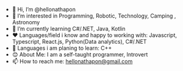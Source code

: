 - 👋 Hi, I’m @hellonathapon
- 👀 I’m interested in Programming, Robotic, Technology, Camping , Astronomy
- 🌱 I’m currently learning C#/.NET, Java, Kotlin
- ❤️ Languages/field i know and happy to working with: Javascript, Typescript, React.js, Python(Data analytics), C#/.NET
- 🚀 Languages i am planing to learn: C++
- 😊 About Me: I am a self-taught programmer, Introvert
- 📫 How to reach me: hellonathapon@gmail.com

<!---
hellonathapon/hellonathapon is a ✨ special ✨ repository because its `README.md` (this file) appears on your GitHub profile.
You can click the Preview link to take a look at your changes.
--->

